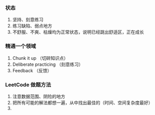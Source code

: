 ### 状态

1. 坚持、刻意练习
2. 练习缺陷、弱点地方
3. 不舒服、不爽、枯燥均为正常状态，说明已经跳出舒适区，正在成长

### 精通一个领域

1. Chunk it up （切碎知识点）
2. Deliberate practicing （刻意练习）
3. Feedback （反馈）

### LeetCode 做题方法

1. 注意数据范围、阴险的地方
2. 把所有可能的解法都想一遍，从中找出最佳的（时间、空间复杂度最好）
3. 